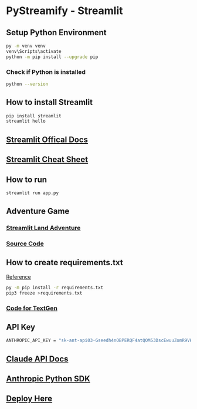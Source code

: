 # PyStreamify - Streamlit

## Setup Python Environment

```bash
py -m venv venv
venv\Scripts\activate
python -m pip install --upgrade pip
```

### Check if Python is installed

```bash
python --version
```

## How to install Streamlit

```bash
pip install streamlit
streamlit hello
```

## [Streamlit Offical Docs](https://docs.streamlit.io/library/api-reference/write-magic)

## [Streamlit Cheat Sheet](https://cheatsheet.streamlit.app/)

## How to run

```bash
streamlit run app.py
```

## Adventure Game

### [Streamlit Land Adventure](https://streamland-adventure.streamlit.app/)<br>

### [Source Code](https://github.com/myselfshravan/streamlit-game)

## How to create requirements.txt

[Reference](https://pip.pypa.io/en/stable/user_guide/#requirements-files)

```bash
py -m pip install -r requirements.txt
pip3 freeze >requirements.txt
```

### [Code for TextGen](https://github.com/githubhosting/Streamlit-Demo/blob/main/textgen.py)

## API Key

```bash
ANTHROPIC_API_KEY = "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"
```

## [Claude API Docs](https://docs.anthropic.com/claude/reference/getting-started-with-the-api)

## [Anthropic Python SDK](https://github.com/anthropics/anthropic-sdk-python)

## [Deploy Here](https://share.streamlit.io/)
